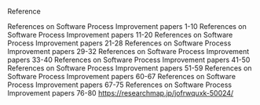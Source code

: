 Reference

References on Software Process Improvement papers 1-10
References on Software Process Improvement papers 11-20
References on Software Process Improvement papers 21-28
References on Software Process Improvement papers 29-32
References on Software Process Improvement papers 33-40
References on Software Process Improvement papers 41-50
References on Software Process Improvement papers 51-59
References on Software Process Improvement papers 60-67
References on Software Process Improvement papers 67-75
References on Software Process Improvement papers 76-80
https://researchmap.jp/jofrwquxk-50024/
